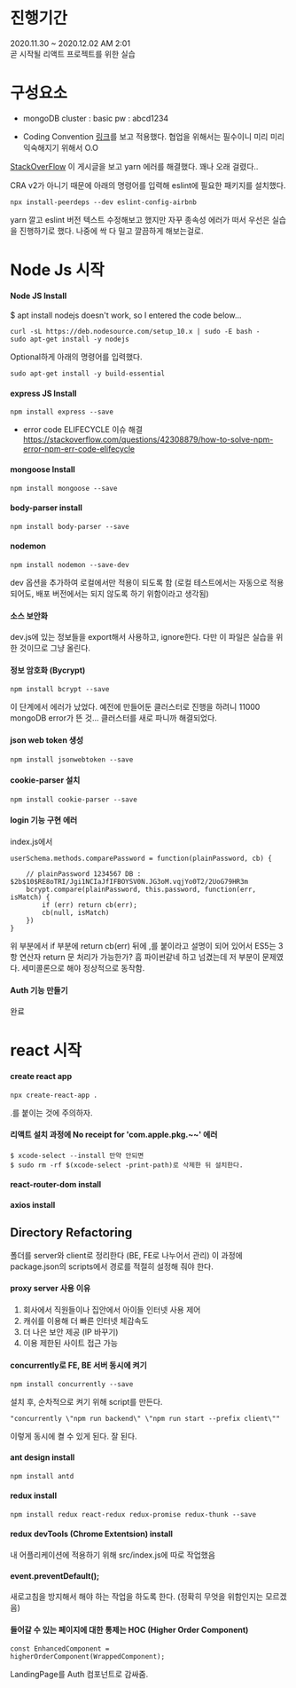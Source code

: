 # 진행기간
2020.11.30 ~ 2020.12.02 AM 2:01  
곧 시작될 리액트 프로젝트를 위한 실습

# 구성요소
- mongoDB
cluster : basic
pw : abcd1234

- Coding Convention
[링크](https://velog.io/@velopert/eslint-and-prettier-in-react)를 보고 적용했다.
협업을 위해서는 필수이니 미리 미리 익숙해지기 위해서 O.O

[StackOverFlow](https://stackoverflow.com/questions/46013544/yarn-install-command-error-no-such-file-or-directory-install)
이 게시글을 보고 yarn 에러를 해결했다. 꽤나 오래 걸렸다..

CRA v2가 아니기 때문에 아래의 명령어를 입력해 eslint에 필요한 패키지를 설치했다.
```
npx install-peerdeps --dev eslint-config-airbnb
```
yarn 깔고 eslint 버전 텍스트 수정해보고 했지만 자꾸 종속성 에러가 떠서 우선은 실습을 진행하기로 했다.
나중에 싹 다 밀고 깔끔하게 해보는걸로.

# Node Js 시작

#### Node JS Install
$ apt install nodejs doesn't work, so I entered the code below...
```
curl -sL https://deb.nodesource.com/setup_10.x | sudo -E bash -
sudo apt-get install -y nodejs
```
Optional하게 아래의 명령어를 입력했다.
```
sudo apt-get install -y build-essential
```

#### express JS Install
```
npm install express --save
```

- error code ELIFECYCLE 이슈 해결
https://stackoverflow.com/questions/42308879/how-to-solve-npm-error-npm-err-code-elifecycle

#### mongoose Install
```
npm install mongoose --save
```

#### body-parser install
```
npm install body-parser --save
```

#### nodemon
```
npm install nodemon --save-dev
```
dev 옵션을 추가하여 로컬에서만 적용이 되도록 함 (로컬 테스트에서는 자동으로 적용되어도, 배포 버전에서는 되지 않도록 하기 위함이라고 생각됨)

#### 소스 보안화
dev.js에 있는 정보들을 export해서 사용하고, ignore한다.
다만 이 파일은 실습을 위한 것이므로 그냥 올린다.

#### 정보 암호화 (Bycrypt)
```
npm install bcrypt --save
```
이 단계에서 에러가 났었다. 예전에 만들어둔 클러스터로 진행을 하려니 11000 mongoDB error가 뜬 것...
클러스터를 새로 파니까 해결되었다.

#### json web token 생성
```
npm install jsonwebtoken --save
```

#### cookie-parser 설치
```
npm install cookie-parser --save
```

#### login 기능 구현 에러

index.js에서
```
userSchema.methods.comparePassword = function(plainPassword, cb) {

    // plainPassword 1234567 DB : $2b$10$RE8oTRI/Jgi1NCIaJfIFBOYSV0N.JG3oM.vqjYo0T2/2UoG79HR3m
    bcrypt.compare(plainPassword, this.password, function(err, isMatch) {
        if (err) return cb(err);
        cb(null, isMatch)
    })
}
```
위 부분에서 if 부분에 return cb(err) 뒤에 ,를 붙이라고 설명이 되어 있어서
ES5는 3항 연산자 return 문 처리가 가능한가? 흠 파이썬같네 하고 넘겼는데 저 부분이 문제였다.
세미콜론으로 해야 정상적으로 동작함.

#### Auth 기능 만들기
완료

# react 시작

#### create react app
```
npx create-react-app .
```
.를 붙이는 것에 주의하자.

#### 리액트 설치 과정에 No receipt for 'com.apple.pkg.~~' 에러
```
$ xcode-select --install 만약 안되면
$ sudo rm -rf $(xcode-select -print-path)로 삭제한 뒤 설치한다.
```

#### react-router-dom install

#### axios install

## Directory Refactoring
폴더를 server와 client로 정리한다 (BE, FE로 나누어서 관리)
이 과정에 package.json의 scripts에서 경로를 적절히 설정해 줘야 한다.

#### proxy server 사용 이유
1. 회사에서 직원들이나 집안에서 아이들 인터넷 사용 제어
2. 캐쉬를 이용해 더 빠른 인터넷 체감속도
3. 더 나은 보안 제공 (IP 바꾸기)
4. 이용 제한된 사이트 접근 가능

#### concurrently로 FE, BE 서버 동시에 켜기
```
npm install concurrently --save
```
설치 후, 순차적으로 켜기 위해 script를 만든다.
```
"concurrently \"npm run backend\" \"npm run start --prefix client\""
```
이렇게 동시에 켤 수 있게 된다. 잘 된다.

#### ant design install
```
npm install antd
```

#### redux install
```
npm install redux react-redux redux-promise redux-thunk --save
```

#### redux devTools (Chrome Extentsion) install
내 어플리케이션에 적용하기 위해 src/index.js에 따로 작업했음

#### event.preventDefault();
새로고침을 방지해서 해야 하는 작업을 하도록 한다. (정확히 무엇을 위함인지는 모르겠음)

#### 들어갈 수 있는 페이지에 대한 통제는 HOC (Higher Order Component)
```
const EnhancedComponent =
higherOrderComponent(WrappedComponent);
```

LandingPage를 Auth 컴포넌트로 감싸줌.
